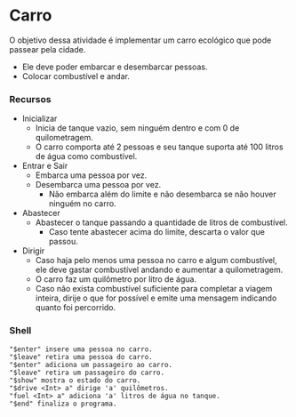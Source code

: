 # Carro

O objetivo dessa atividade é implementar um carro ecológico que pode passear pela cidade. 
* Ele deve poder embarcar e desembarcar pessoas.
* Colocar combustível e andar.

### Recursos

* Inicializar
  * Inicia de tanque vazio, sem ninguém dentro e com 0 de quilometragem.
  * O carro comporta até 2 pessoas e seu tanque suporta até 100 litros de água como combustível.
* Entrar e Sair
  * Embarca uma pessoa por vez.
  * Desembarca uma pessoa por vez.
    * Não embarca além do limite e não desembarca se não houver ninguém no carro.
* Abastecer
  * Abastecer o tanque passando a quantidade de litros de combustível.
    * Caso tente abastecer acima do limite, descarta o valor que passou.
* Dirigir
  * Caso haja pelo menos uma pessoa no carro e algum combustível, ele deve gastar combustível andando e aumentar a quilometragem.
  * O carro faz um quilômetro por litro de água.
  * Caso não exista combustível suficiente para completar a viagem inteira, dirije o que for possível e emite uma mensagem indicando quanto foi percorrido.

### Shell
```
"$enter" insere uma pessoa no carro.
"$leave" retira uma pessoa do carro.
"$enter" adiciona um passageiro ao carro.
"$leave" retira um passageiro do carro.
"$show" mostra o estado do carro.
"$drive <Int> a" dirige 'a' quilômetros.
"fuel <Int> a" adiciona 'a' litros de água no tanque.
"$end" finaliza o programa.
